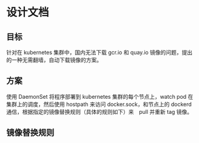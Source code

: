# 设计文档

## 目标

针对在 kubernetes 集群中，国内无法下载 gcr.io 和 quay.io 镜像的问题，提出的一种无需翻墙，自动下载镜像的方案。

## 方案

使用 DaemonSet 将程序部署到 kubernetes 集群的每个节点上，watch pod 在集群上的调度，然后使用 hostpath 来访问 docker.sock，和节点上的 dockerd 通信，根据指定的镜像替换规则（具体的规则如下）来　pull 并重新 tag 镜像。

## 镜像替换规则

